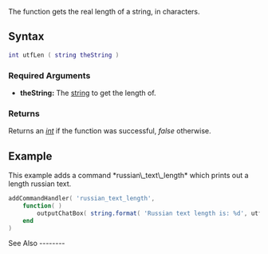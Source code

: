 The function gets the real length of a string, in characters.

Syntax
------

``` lua
int utfLen ( string theString )
```

### Required Arguments

-   **theString:** The [string](/docs/string.md "wikilink") to get the length of.

### Returns

Returns an *[int](/docs/int.md "wikilink")* if the function was successful, *false* otherwise.

Example
-------

<section name="Client" class="client" show="true">
This example adds a command *russian\_text\_length* which prints out a length russian text.

``` lua
addCommandHandler( 'russian_text_length',
    function( )
        outputChatBox( string.format( 'Russian text length is: %d', utfLen( 'Текст' ) ) )
    end
)
```

</section>
See Also
--------
